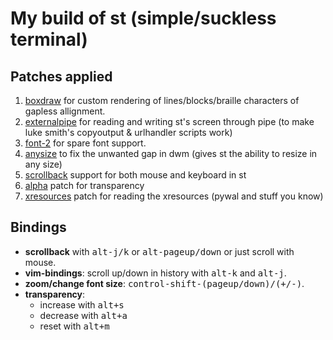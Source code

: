 # My build of st (simple/suckless terminal)

## Patches applied
1. [boxdraw](https://st.suckless.org/patches/boxdraw/) for custom rendering of lines/blocks/braille characters of gapless allignment.
2. [externalpipe](https://st.suckless.org/patches/externalpipe/) for reading and writing st's screen through pipe (to make luke smith's copyoutput & urlhandler scripts work)
3. [font-2](https://st.suckless.org/patches/font2/) for spare font support.
4. [anysize](https://st.suckless.org/patches/anysize/) to fix the unwanted gap in dwm (gives st the ability to resize in any size)
5. [scrollback](https://st.suckless.org/patches/scrollback/) support for both mouse and keyboard in st
6. [alpha](https://st.suckless.org/patches/alpha/) patch for transparency
7. [xresources](https://st.suckless.org/patches/xresources/) patch for reading the xresources (pywal and stuff you know)
## Bindings
+ **scrollback** with <kbd>alt-j/k</kbd> or <kbd>alt-pageup/down</kbd> or just scroll with mouse.
+ **vim-bindings**: scroll up/down in history with <kbd>alt-k</kbd> and <kbd>alt-j</kbd>.
+ **zoom/change font size**: <kbd>control-shift-(pageup/down)/(+/-)</kbd>.
+ **transparency**: 
    - increase with <kbd>alt+s</kbd>
    - decrease with <kbd>alt+a</kbd>
    - reset with <kbd>alt+m</kbd>
